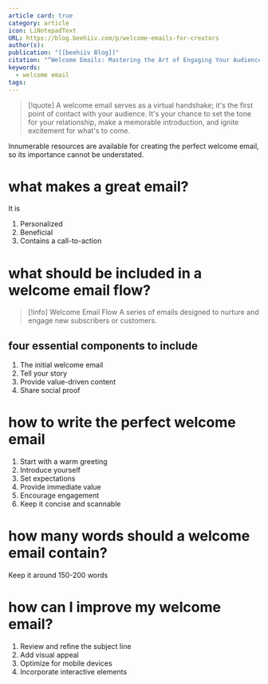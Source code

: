 ```yaml
---
article card: true
category: article
icon: LiNotepadText
URL: https://blog.beehiiv.com/p/welcome-emails-for-creators
author(s): 
publication: "[[beehiiv Blog]]"
citation: "“Welcome Emails: Mastering the Art of Engaging Your Audience,” beehiiv Blog, October 4, 2023, https://blog.beehiiv.com/p/welcome-emails-for-creators"
keywords:
  - welcome email
tags:
---
```


> [!quote]
> A welcome email serves as a virtual handshake; it's the first point of contact with your audience. It's your chance to set the tone for your relationship, make a memorable introduction, and ignite excitement for what's to come.

Innumerable resources are available for creating the perfect welcome email, so its importance cannot be understated.

# what makes a great email?

It is
1. Personalized
2. Beneficial
3. Contains a call-to-action

# what should be included in a welcome email flow?

> [!info] Welcome Email Flow
> A series of emails designed to nurture and engage new subscribers or customers.

## four essential components to include

1. The initial welcome email
2. Tell your story
3. Provide value-driven content
4. Share social proof

# how to write the perfect welcome email

1. Start with a warm greeting
2. Introduce yourself
3. Set expectations
4. Provide immediate value
5. Encourage engagement
6. Keep it concise and scannable

# how many words should a welcome email contain?

Keep it around 150-200 words

# how can I improve my welcome email?

1. Review and refine the subject line
2. Add visual appeal
3. Optimize for mobile devices
4. Incorporate interactive elements


